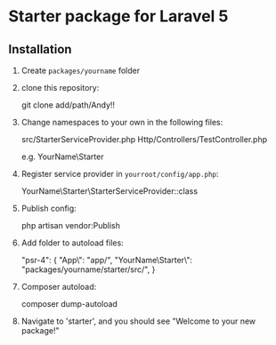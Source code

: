 # Starter package for Laravel 5

## Installation

1. Create `packages/yourname` folder
2. clone this repository:

    git clone add/path/Andy!!

3. Change namespaces to your own in the following files:

    src/StarterServiceProvider.php
    Http/Controllers/TestController.php

    e.g. YourName\Starter

4. Register service provider in `yourroot/config/app.php`:

    YourName\Starter\StarterServiceProvider::class

5. Publish config:

    php artisan vendor:Publish

6. Add folder to autoload files:

    "psr-4": {
        "App\\": "app/",
        "YourName\\Starter\\": "packages/yourname/starter/src/",
    }

7. Composer autoload:

    composer dump-autoload

8. Navigate to 'starter', and you should see "Welcome to your new package!"
